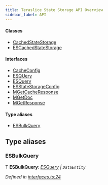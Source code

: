 ```yaml
---
title: Teraslice State Storage API Overview
sidebar_label: API
---
```


#### Classes

* [CachedStateStorage](classes/cachedstatestorage.md)
* [ESCachedStateStorage](classes/escachedstatestorage.md)

#### Interfaces

* [CacheConfig](interfaces/cacheconfig.md)
* [ESQUery](interfaces/esquery.md)
* [ESQuery](interfaces/esquery.md)
* [ESStateStorageConfig](interfaces/esstatestorageconfig.md)
* [MGetCacheResponse](interfaces/mgetcacheresponse.md)
* [MGetDoc](interfaces/mgetdoc.md)
* [MGetResponse](interfaces/mgetresponse.md)

#### Type aliases

* [ESBulkQuery](overview.md#esbulkquery)

## Type aliases

###  ESBulkQuery

Ƭ **ESBulkQuery**: *[ESQuery](interfaces/esquery.md) | `DataEntity`*

*Defined in [interfaces.ts:24](https://github.com/terascope/teraslice/blob/6aab1cd2/packages/teraslice-state-storage/src/interfaces.ts#L24)*

